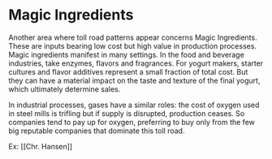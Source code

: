 # Magic Ingredients

Another area where toll road patterns appear concerns Magic Ingredients. These are inputs bearing low cost but high value in production processes. Magic ingredients manifest in many settings. In the food and beverage industries, take enzymes, flavors and fragrances. For yogurt makers, starter cultures and flavor additives represent a small fraction of total cost. But they can have a material impact on the taste and texture of the final yogurt, which ultimately determine sales.

In industrial processes, gases have a similar roles: the cost of oxygen used in steel mills is trifling but if supply is disrupted, production ceases. So companies tend to pay up for oxygen, preferring to buy only from the few big reputable companies that dominate this toll road.

Ex: [[Chr. Hansen]]